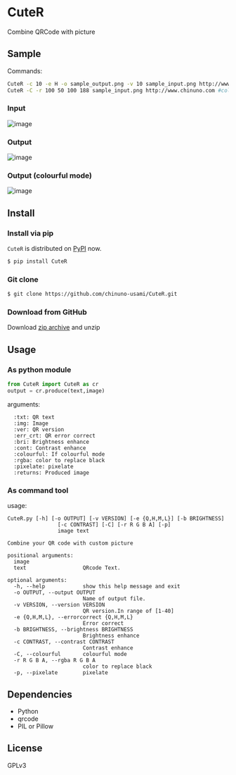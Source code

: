# CuteR
Combine QRCode with picture

## Sample

Commands:

```bash
CuteR -c 10 -e H -o sample_output.png -v 10 sample_input.png http://www.chinuno.com
CuteR -C -r 100 50 100 188 sample_input.png http://www.chinuno.com #colourful mode
```
### Input

![image](https://github.com/chinuno-usami/CuteR/raw/master/sample_input.png)

### Output

![image](https://github.com/chinuno-usami/CuteR/raw/master/sample_output.png)

### Output (colourful mode)

![image](https://github.com/chinuno-usami/CuteR/raw/master/sample_output_colourful.png)

## Install

### Install via pip

`CuteR` is distributed on [PyPI](https://pypi.python.org/pypi/CuteR) now.
```bash
$ pip install CuteR
```

### Git clone

```bash
$ git clone https://github.com/chinuno-usami/CuteR.git
```
### Download from GitHub

Download [zip archive](https://github.com/chinuno-usami/CuteR/archive/master.zip) and unzip

## Usage

### As python module

```python
from CuteR import CuteR as cr
output = cr.produce(text,image)
```

arguments:

      :txt: QR text
      :img: Image
      :ver: QR version
      :err_crt: QR error correct
      :bri: Brightness enhance
      :cont: Contrast enhance
      :colourful: If colourful mode
      :rgba: color to replace black
      :pixelate: pixelate
      :returns: Produced image

### As command tool

usage:
```
CuteR.py [-h] [-o OUTPUT] [-v VERSION] [-e {Q,H,M,L}] [-b BRIGHTNESS]
                [-c CONTRAST] [-C] [-r R G B A] [-p]
                image text

Combine your QR code with custom picture

positional arguments:
  image
  text                  QRcode Text.

optional arguments:
  -h, --help            show this help message and exit
  -o OUTPUT, --output OUTPUT
                        Name of output file.
  -v VERSION, --version VERSION
                        QR version.In range of [1-40]
  -e {Q,H,M,L}, --errorcorrect {Q,H,M,L}
                        Error correct
  -b BRIGHTNESS, --brightness BRIGHTNESS
                        Brightness enhance
  -c CONTRAST, --contrast CONTRAST
                        Contrast enhance
  -C, --colourful       colourful mode
  -r R G B A, --rgba R G B A
                        color to replace black
  -p, --pixelate        pixelate

```
## Dependencies
- Python
- qrcode
- PIL or Pillow

## License
GPLv3
